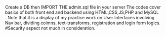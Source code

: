 Create a DB then IMPORT THE admin.sql file in your server 
The codes cover basics of both front end and backend using HTML,CSS,JS,PHP and MySQL .
Note that it is a display of my practice work on User Interfaces involving Nav bar, dividing colmns, text-transforms, registration and login form logics.
#Security aspect not much in consideration.
